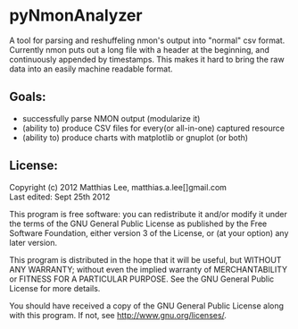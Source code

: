 pyNmonAnalyzer
========

A tool for parsing and reshuffeling nmon's output into "normal" csv format.
Currently nmon puts out a long file with a header at the beginning, and continuously
appended by timestamps. This makes it hard to bring the raw data into an easily 
machine readable format.

Goals:
-----
- successfully parse NMON output (modularize it)
- (ability to) produce CSV files for every(or all-in-one) captured resource
- (ability to) produce charts with matplotlib or gnuplot (or both)


License:
--------

Copyright (c) 2012 Matthias Lee, matthias.a.lee[]gmail.com <br />
Last edited: Sept 25th 2012<br />

This program is free software: you can redistribute it and/or modify
it under the terms of the GNU General Public License as published by
the Free Software Foundation, either version 3 of the License, or
(at your option) any later version.

This program is distributed in the hope that it will be useful,
but WITHOUT ANY WARRANTY; without even the implied warranty of
MERCHANTABILITY or FITNESS FOR A PARTICULAR PURPOSE.  See the
GNU General Public License for more details.

You should have received a copy of the GNU General Public License
along with this program.  If not, see <http://www.gnu.org/licenses/>.
